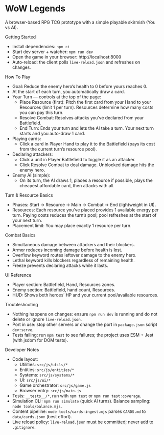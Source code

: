 WoW Legends
===========

A browser-based RPG TCG prototype with a simple playable skirmish (You vs AI).

Getting Started
- Install dependencies: `npm ci`
- Start dev server + watcher: `npm run dev`
- Open the game in your browser: http://localhost:8000
- Auto-reload: the client polls `live-reload.json` and refreshes on changes.

How To Play
- Goal: Reduce the enemy hero’s health to 0 before yours reaches 0.
- At the start of each turn, you automatically draw a card.
- Your Turn — controls at the top of the page:
  - Place Resource (first): Pitch the first card from your Hand to your Resources (limit 1 per turn). Resources determine how many costs you can pay this turn.
  - Resolve Combat: Resolves attacks you’ve declared from your Battlefield.
  - End Turn: Ends your turn and lets the AI take a turn. Your next turn starts and you auto-draw 1 card.
- Playing cards:
  - Click a card in Player Hand to play it to the Battlefield (pays its cost from the current turn’s resource pool).
- Declaring attackers:
  - Click a unit in Player Battlefield to toggle it as an attacker.
  - Click Resolve Combat to deal damage. Unblocked damage hits the enemy hero.
- Enemy AI (simple):
  - On its turn, the AI draws 1, places a resource if possible, plays the cheapest affordable card, then attacks with all.

Turn & Resource Basics
- Phases: Start → Resource → Main → Combat → End (lightweight in UI).
- Resources: Each resource you’ve placed provides 1 available energy per turn. Paying costs reduces the turn’s pool; pool refreshes at the start of your next turn.
- Placement limit: You may place exactly 1 resource per turn.

Combat Basics
- Simultaneous damage between attackers and their blockers.
- Armor reduces incoming damage before health is lost.
- Overflow keyword routes leftover damage to the enemy hero.
- Lethal keyword kills blockers regardless of remaining health.
- Freeze prevents declaring attacks while it lasts.

UI Reference
- Player section: Battlefield, Hand, Resources zones.
- Enemy section: Battlefield, hand count, Resources.
- HUD: Shows both heroes’ HP and your current pool/available resources.

Troubleshooting
- Nothing happens on changes: ensure `npm run dev` is running and do not delete or ignore `live-reload.json`.
- Port in use: stop other servers or change the port in `package.json` script `dev:serve`.
- Tests failing: run `npm test` to see failures; the project uses ESM + Jest (with jsdom for DOM tests).

Developer Notes
- Code layout:
  - Utilities: `src/js/utils/*`
  - Entities: `src/js/entities/*`
  - Systems: `src/js/systems/*`
  - UI: `src/js/ui/*`
  - Game orchestrator: `src/js/game.js`
  - Browser entry: `src/js/main.js`
- Tests: `__tests__/*`, run with `npm test` or `npm run test:coverage`.
- Simulation CLI: `npm run simulate` (quick AI turns). Balance sampling: `node tools/balance.mjs`.
- Content pipeline: `node tools/cards-ingest.mjs` parses `CARDS.md` to `data/cards.json` (best effort).
- Live reload policy: `live-reload.json` must be committed; never add to `.gitignore`.
